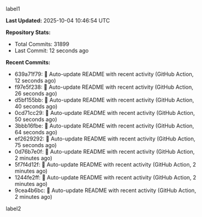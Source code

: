 
label1 
<!-- ACTIVITY_START -->
**Last Updated:** 2025-10-04 10:46:54 UTC

**Repository Stats:**
- Total Commits: 31899
- Last Commit: 12 seconds ago

**Recent Commits:**
- 639a71f79: 🤖 Auto-update README with recent activity (GitHub Action, 12 seconds ago)
- f97e5f238: 🤖 Auto-update README with recent activity (GitHub Action, 26 seconds ago)
- d5bf155bb: 🤖 Auto-update README with recent activity (GitHub Action, 40 seconds ago)
- 0cd71cc29: 🤖 Auto-update README with recent activity (GitHub Action, 50 seconds ago)
- 3bbb16fbe: 🤖 Auto-update README with recent activity (GitHub Action, 64 seconds ago)
- ef2629292: 🤖 Auto-update README with recent activity (GitHub Action, 75 seconds ago)
- 0d76b7e0f: 🤖 Auto-update README with recent activity (GitHub Action, 2 minutes ago)
- 5f7f4d12f: 🤖 Auto-update README with recent activity (GitHub Action, 2 minutes ago)
- 1244fe2ff: 🤖 Auto-update README with recent activity (GitHub Action, 2 minutes ago)
- 9cea4b6bc: 🤖 Auto-update README with recent activity (GitHub Action, 2 minutes ago)
<!-- ACTIVITY_END -->

label2
